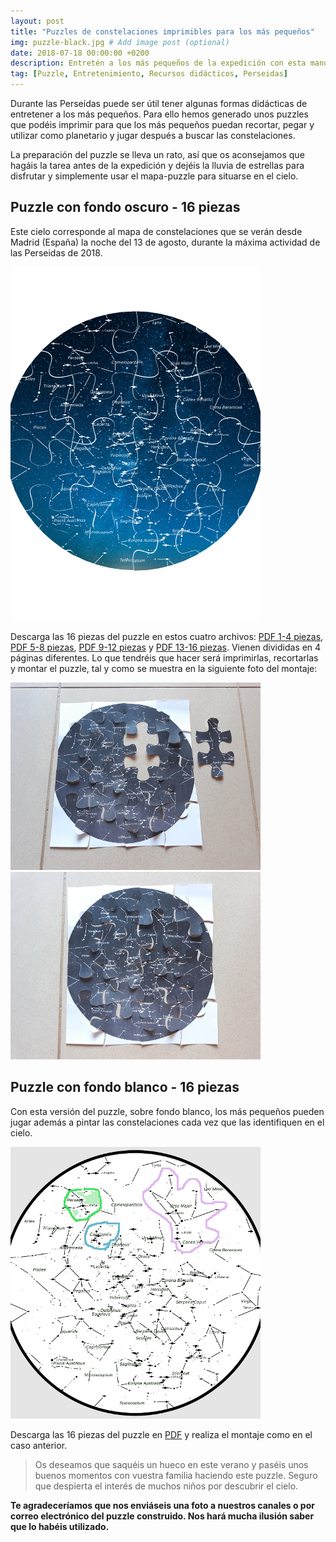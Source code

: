```yaml
---
layout: post
title: "Puzzles de constelaciones imprimibles para los más pequeños"
img: puzzle-black.jpg # Add image post (optional)
date: 2018-07-18 00:00:00 +0200
description: Entretén a los más pequeños de la expedición con esta manualidad. Sigue leyendo... # Add post description (optional)
tag: [Puzzle, Entretenimiento, Recursos didácticos, Perseidas]
---
```

Durante las Perseídas puede ser útil tener algunas formas didácticas de entretener a los más pequeños. Para ello hemos generado unos puzzles que podéis imprimir para que los más pequeños puedan recortar, pegar y utilizar como planetario y jugar después a buscar las constelaciones.

La preparación del puzzle se lleva un rato, así que os aconsejamos que hagáis la tarea antes de la expedición y dejéis la lluvia de estrellas para disfrutar y simplemente usar el mapa-puzzle para situarse en el cielo.

## Puzzle con fondo oscuro - 16 piezas

Este cielo corresponde al mapa de constelaciones que se verán desde Madrid (España) la noche del 13 de agosto, durante la máxima actividad de las Perseidas de 2018.

![Imagen del puzzle fondo oscuro](../assets/docs/puzzles/puzzle-fondo-oscuro.png)

Descarga las 16 piezas del puzzle en estos cuatro archivos: [PDF 1-4 piezas](../assets/docs/puzzles/puzzle-oscuro-1.pdf), [PDF 5-8 piezas](../assets/docs/puzzles/puzzle-oscuro-2.pdf), [PDF 9-12 piezas](../assets/docs/puzzles/puzzle-oscuro-3.pdf) y [PDF 13-16 piezas](../assets/docs/puzzles/puzzle-oscuro-4.pdf). Vienen divididas en 4 páginas diferentes. Lo que tendréis que hacer será imprimirlas, recortarlas y montar el puzzle, tal y como se muestra en la siguiente foto del montaje:

![Montaje puzzle paso 2](../assets/docs/puzzles/puzzle-montaje-1-thumbnail.jpg)![Montaje puzzle paso 3](../assets/docs/puzzles/puzzle-montaje-2-thumbnail.jpg)

## Puzzle con fondo blanco - 16 piezas

Con esta versión del puzzle, sobre fondo blanco, los más pequeños pueden jugar además a pintar las constelaciones cada vez que las identifiquen en el cielo.

![Imagen del puzzle fondo blanco coloreado](../assets/docs/puzzles/puzzle-fondo-blanco-coloreado.jpg)

Descarga las 16 piezas del puzzle en [PDF](../assets/docs/puzzles/puzzle-blanco.pdf) y realiza el montaje como en el caso anterior.

> Os deseamos que saquéis un hueco en este verano y paséis unos buenos momentos con vuestra familia haciendo este puzzle. Seguro que despierta el interés de muchos niños por descubrir el cielo.

**Te agradeceríamos que nos enviáseis una foto a nuestros canales o por correo electrónico del puzzle construido. Nos hará mucha ilusión saber que lo habéis utilizado.**
